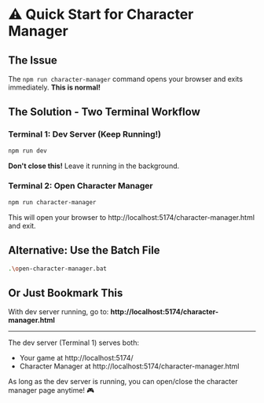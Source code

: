 # ⚠️ Quick Start for Character Manager

## The Issue

The `npm run character-manager` command opens your browser and exits immediately. **This is normal!**

## The Solution - Two Terminal Workflow

### Terminal 1: Dev Server (Keep Running!)

```bash
npm run dev
```

**Don't close this!** Leave it running in the background.

### Terminal 2: Open Character Manager

```bash
npm run character-manager
```

This will open your browser to http://localhost:5174/character-manager.html and exit.

## Alternative: Use the Batch File

```bash
.\open-character-manager.bat
```

## Or Just Bookmark This

With dev server running, go to: **http://localhost:5174/character-manager.html**

---

The dev server (Terminal 1) serves both:

- Your game at http://localhost:5174/
- Character Manager at http://localhost:5174/character-manager.html

As long as the dev server is running, you can open/close the character manager page anytime! 🎮
